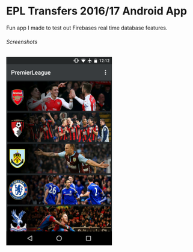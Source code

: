 # EPL Transfers 2016/17 Android App

Fun app I made to test out Firebases real time database features.

###### Screenshots

<img src=/app/src/main/res/drawable/Screenshot_20160727-121212.png/ text-align="center" height="500">

<!--![Alt Text](/app/src/main/res/drawable/Screenshot_20160727-121212.png)-->

<!--![Alt Text](/app/src/main/res/drawable/Screenshot_20160727-121233.png)-->
